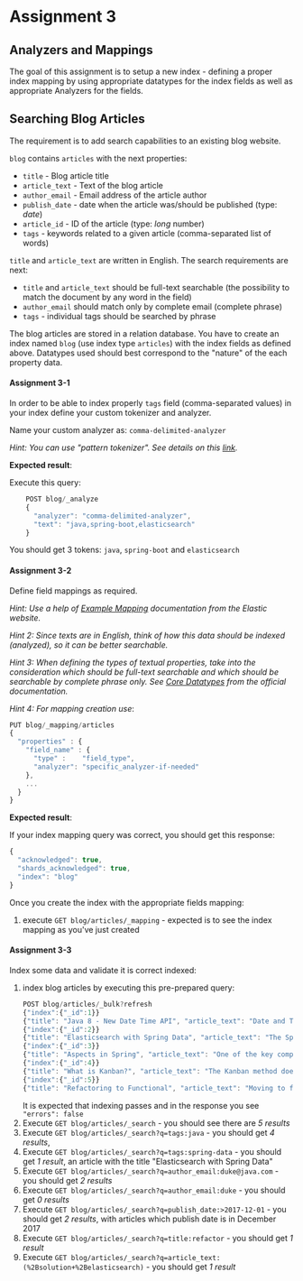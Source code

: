 # Assignment 3

## Analyzers and Mappings

The goal of this assignment is to setup a new index - defining a proper index mapping
by using appropriate datatypes for the index fields as well as appropriate Analyzers
for the fields.

## Searching Blog Articles

The requirement is to add search capabilities to an existing blog website. 

`blog` contains `articles` with the next properties:
* `title` - Blog article title 
* `article_text` - Text of the blog article 
* `author_email` - Email address of the article author 
* `publish_date` - date when the article was/should be published (type: *date*)
* `article_id` - ID of the article (type: *long* number)
* `tags` - keywords related to a given article (comma-separated list of words)

`title` and `article_text` are written in English. The search requirements are next:
* `title` and `article_text` should be full-text searchable (the possibility 
to match the document by any word in the field)
* `author_email` should match only by complete email (complete phrase)
* `tags` - individual tags should be searched by phrase

The blog articles are stored in a relation database. You have to create an index
named `blog` (use index type `articles`) with the index fields as defined above. Datatypes 
used should best correspond to the "nature" of the each property data.


#### Assignment 3-1

In order to be able to index properly `tags` field (comma-separated values)
in your index define your custom tokenizer and analyzer. 

Name your custom analyzer as: `comma-delimited-analyzer`

*Hint: You can use "pattern tokenizer". See details on this 
[link](https://www.elastic.co/guide/en/elasticsearch/reference/current/analysis-pattern-tokenizer.html).*


**Expected result**: 

Execute this query:
```javascript
    POST blog/_analyze
    {
      "analyzer": "comma-delimited-analyzer",
      "text": "java,spring-boot,elasticsearch"
    }
```
You should get 3 tokens: `java`, `spring-boot` and `elasticsearch`

#### Assignment 3-2

Define field mappings as required.

*Hint: Use a help of [Example Mapping](https://www.elastic.co/guide/en/elasticsearch/reference/current/mapping.html#_example_mapping)
documentation from the Elastic website.*

*Hint 2: Since texts are in English, think of how this data should be indexed (analyzed),
so it can be better searchable.*

*Hint 3: When defining the types of textual properties, take into the consideration
which should be full-text searchable and which should be searchable by complete phrase only. 
See [Core Datatypes](https://www.elastic.co/guide/en/elasticsearch/reference/current/mapping-types.html#_core_datatypes)
from the official documentation.*

*Hint 4: For mapping creation use*: 
```javascript
PUT blog/_mapping/articles
{
  "properties" : {
    "field_name" : {
      "type" :    "field_type",
      "analyzer": "specific_analyzer-if-needed"
    },
    ...
  }
}
```

**Expected result**: 

If your index mapping query was correct, you should get this response:

```javascript
{
  "acknowledged": true,
  "shards_acknowledged": true,
  "index": "blog"
}
```

Once you create the index with the appropriate fields mapping:
1. execute `GET blog/articles/_mapping` - expected is to see the index mapping
as you've just created


#### Assignment 3-3

Index some data and validate it is correct indexed:
1. index blog articles by executing this pre-prepared query:
    ```javascript
    POST blog/articles/_bulk?refresh
    {"index":{"_id":1}}
    {"title": "Java 8 - New Date Time API", "article_text": "Date and Time API for Java, also known as JSR-310, provides a new and improved date and time API for Java", "author_email": "duke@java.com", "publish_date": "2017-10-15", "tags": "java", "article_id": 101}
    {"index":{"_id":2}}
    {"title": "Elasticsearch with Spring Data", "article_text": "The Spring Data Elasticsearch project applies core Spring concepts to the development of solutions using the Elasticsearch Search Engine.", "author_email": "springer@gmail.com", "publish_date": "2017-10-28", "tags": "java,spring-data,elasticsearch", "article_id": 102}
    {"index":{"_id":3}}
    {"title": "Aspects in Spring", "article_text": "One of the key components of Spring is the AOP framework. While the Spring IoC container does not depend on AOP, meaning you do not need to use AOP if you don't want to, AOP complements Spring IoC to provide a very capable middleware solution.", "author_email": "springer@gmail.com", "publish_date": "2017-11-05", "tags": "java,spring", "article_id": 103}
    {"index":{"_id":4}}
    {"title": "What is Kanban?", "article_text": "The Kanban method does not prescribe a certain setup or procedure. You can overlay Kanban properties on top of your existing workflow or process to bring your issues to light so that you can introduce positive change over time.", "author_email": "agile@example.com", "publish_date": "2017-12-19", "tags": "agile,kanban", "article_id": 104}
    {"index":{"_id":5}}
    {"title": "Refactoring to Functional", "article_text": "Moving to functional programming can result in significantly better code and productivity gains. However, it requires a paradigm shift: you need to move away from imperative and object-oriented thinking to start thinking functionally.", "author_email": "duke@java.com", "publish_date": "2017-12-25", "tags": "java", "article_id": 105}
    ```
    It is expected that indexing passes and in the response you see `"errors": false`
1. Execute `GET blog/articles/_search` - you should see there are *5 results*
1. Execute `GET blog/articles/_search?q=tags:java` - you should get *4 results*, 
1. Execute `GET blog/articles/_search?q=tags:spring-data` - you should get *1 result*, 
an article with the title "Elasticsearch with Spring Data"
1. Execute `GET blog/articles/_search?q=author_email:duke@java.com` - you should get *2 results*
1. Execute `GET blog/articles/_search?q=author_email:duke` - you should get *0 results*
1. Execute `GET blog/articles/_search?q=publish_date:>2017-12-01` -  you should get *2 results*,
with articles which publish date is in December 2017
1. Execute `GET blog/articles/_search?q=title:refactor` - you should get *1 result*
1. Execute `GET blog/articles/_search?q=article_text:(%2Bsolution+%2Belasticsearch)` - you should get *1 result*

